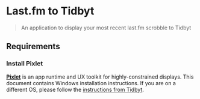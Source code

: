 # Last.fm to Tidbyt
> An application to display your most recent last.fm scrobble to Tidbyt

## Requirements

### Install Pixlet
**[Pixlet](https://github.com/tidbyt/pixlet)** is an app runtime and UX toolkit for highly-constrained displays. This document contains Windows installation instructions. If you are on a different OS, please follow the [instructions from Tidbyt](https://tidbyt.dev/docs/build/installing-pixlet).